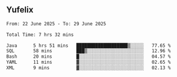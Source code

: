 ## Yufelix

<!--START_SECTION:waka-->

```txt
From: 22 June 2025 - To: 29 June 2025

Total Time: 7 hrs 32 mins

Java      5 hrs 51 mins   ███████████████████▒░░░░░   77.65 %
SQL       58 mins         ███▒░░░░░░░░░░░░░░░░░░░░░   12.96 %
Bash      20 mins         █░░░░░░░░░░░░░░░░░░░░░░░░   04.57 %
YAML      11 mins         ▓░░░░░░░░░░░░░░░░░░░░░░░░   02.65 %
XML       9 mins          ▓░░░░░░░░░░░░░░░░░░░░░░░░   02.13 %
```

<!--END_SECTION:waka-->

